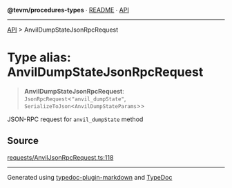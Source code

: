 **@tevm/procedures-types** ∙ [README](../README.md) ∙ [API](../API.md)

***

[API](../API.md) > AnvilDumpStateJsonRpcRequest

# Type alias: AnvilDumpStateJsonRpcRequest

> **AnvilDumpStateJsonRpcRequest**: `JsonRpcRequest`\<`"anvil_dumpState"`, `SerializeToJson`\<`AnvilDumpStateParams`\>\>

JSON-RPC request for `anvil_dumpState` method

## Source

[requests/AnvilJsonRpcRequest.ts:118](https://github.com/evmts/tevm-monorepo/blob/main/packages/procedures-types/src/requests/AnvilJsonRpcRequest.ts#L118)

***
Generated using [typedoc-plugin-markdown](https://www.npmjs.com/package/typedoc-plugin-markdown) and [TypeDoc](https://typedoc.org/)
